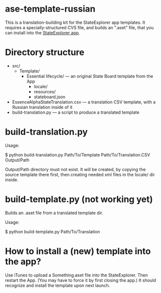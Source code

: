 ase-template-russian
====================

This is a translation-building kit for the StateExplorer app templates. 
It requires a specially-structured CVS file, and builds an ".aset" file,
that you can install into the [StateExplorer app](http://www.ivarjacobson.com/Alpha_State_Explorer_App/).




Directory structure
===================

 - src/
    - Template/
       - Essential lifecycle/ — an original State Board template from the App
          - locale/
          - resources/
          - stateboard.json
 - EssenceAlphaStateTranslation.csv — a translation CSV template, with a Russian translation inside of it
 - build-translation.py — a script to produce a translated template


build-translation.py
====================

Usage:

  $ python build-translation.py Path/To/Template Path/To/Translation.CSV Output/Path

Output/Path directory must not exist. It will be created, by copying the source 
template there first, then creating needed xml files in the locale/ dir inside.



build-template.py (not working yet)
=================

Builds an .aset file from a translated template dir.

Usage:

  $ python build-template.py Path/To/Translation
  
  


How to install a (new) template into the app?
================================

Use iTunes to upload a Something.aset file into the StateExplorer. Then 
restart the App. (You may have to force it by first closing the app.) 
It should recognize and install the template upon next launch.

